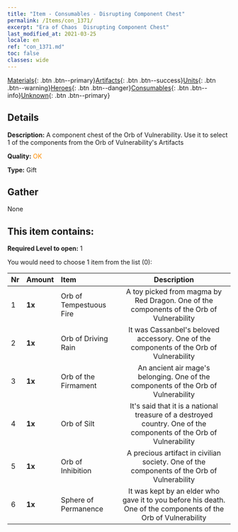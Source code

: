 ```yaml
---
title: "Item - Consumables - Disrupting Component Chest"
permalink: /Items/con_1371/
excerpt: "Era of Chaos  Disrupting Component Chest"
last_modified_at: 2021-03-25
locale: en
ref: "con_1371.md"
toc: false
classes: wide
---
```

 [Materials](/Items/){: .btn .btn--primary}[Artifacts](/Items/Artifacts/){: .btn .btn--success}[Units](/Items/Units/){: .btn .btn--warning}[Heroes](/Items/Heroes/){: .btn .btn--danger}[Consumables](/Items/Consumables/){: .btn .btn--info}[Unknown](/Items/Unknown/){: .btn .btn--primary}

## Details
 **Description:** A component chest of the Orb of Vulnerability. Use it to select 1 of the components from the Orb of Vulnerability's Artifacts

 **Quality:** <span style="color: #FF8C00">OK</span>

 **Type:** Gift

## Gather

  None

## This item contains:

 **Required Level to open:** 1

 You would need to choose 1 item from the list (0):

  | Nr | Amount |     Item    | Description |
  |:---|:-------|:------------|:-----------:|
  | 1 |  **1x** | Orb of Tempestuous Fire | A toy picked from magma by Red Dragon. One of the components of the Orb of Vulnerability  | 
  | 2 |  **1x** | Orb of Driving Rain | It was Cassanbel's beloved accessory. One of the components of the Orb of Vulnerability  | 
  | 3 |  **1x** | Orb of the Firmament | An ancient air mage's belonging. One of the components of the Orb of Vulnerability  | 
  | 4 |  **1x** | Orb of Silt | It's said that it is a national treasure of a destroyed country. One of the components of the Orb of Vulnerability  | 
  | 5 |  **1x** | Orb of Inhibition | A precious artifact in civilian society. One of the components of the Orb of Vulnerability  | 
  | 6 |  **1x** | Sphere of Permanence | It was kept by an elder who gave it to you before his death. One of the components of the Orb of Vulnerability  | 
